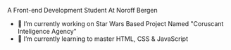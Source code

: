 A Front-end Development Student At Noroff Bergen 

- 🔭 I’m currently working on Star Wars Based Project Named "Coruscant Inteligence Agency"
- 🌱 I’m currently learning to master HTML, CSS & JavaScript
